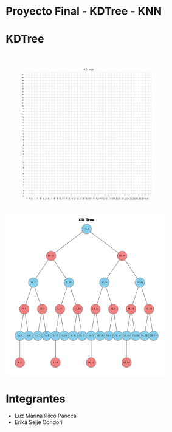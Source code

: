 # Proyecto Final - KDTree - KNN
# KDTree
<div>
  <img src="https://github.com/zulmarina1687/AyEDProyectoFinal/blob/main/KDTree.gif" alt="demo" height="425">
  <img src="https://github.com/zulmarina1687/AyEDProyectoFinal/blob/main/KDTreeGrafo.png" alt="demo" height="425">
</div>


# Integrantes
- Luz Marina Pilco Pancca
- Erika Sejje Condori
